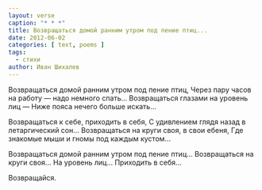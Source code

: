 ```yaml
---
layout: verse
caption: "* * *"
title: Возвращаться домой ранним утром под пение птиц...
date: 2012-06-02
categories: [ text, poems ]
tags:
  - стихи
author: Иван Шихалев
---
```

Возвращаться домой ранним утром под пение птиц,
Через пару часов на работу — надо немного спать...
Возвращаться глазами на уровень лиц —
Ниже пояса нечего больше искать...

Возвращаться к себе, приходить в себя,
С удивлением глядя назад в летаргический сон...
Возвращаться на круги своя, в свои ебеня,
Где знакомые мыши и гномы под каждым кустом...

Возвращаться домой ранним утром под пение птиц...
Возвращаться на круги своя...
На уровень лиц...
Приходить в себя...

Возвращайся.
